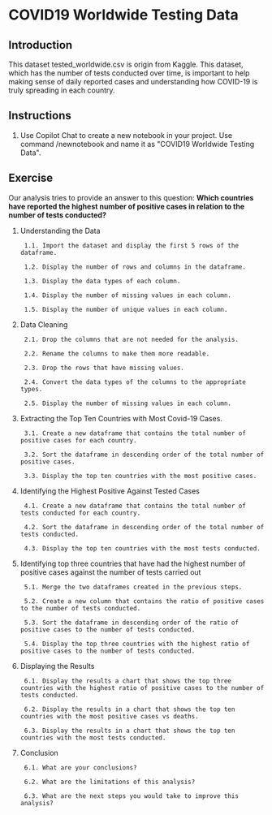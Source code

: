 # COVID19 Worldwide Testing Data

## Introduction
This dataset tested_worldwide.csv is origin from Kaggle. This dataset, which has the number of tests conducted over time, is important to help making sense of daily reported cases and understanding how COVID-19 is truly spreading in each country.

## Instructions

1. Use Copilot Chat to create a new notebook in your project. Use command /newnotebook and name it as "COVID19 Worldwide Testing Data".

## Exercise

Our analysis tries to provide an answer to this question: **Which countries have reported the highest number of positive cases in relation to the number of tests conducted?**

1. Understanding the Data 
    
        1.1. Import the dataset and display the first 5 rows of the dataframe. 
    
        1.2. Display the number of rows and columns in the dataframe. 
    
        1.3. Display the data types of each column. 
    
        1.4. Display the number of missing values in each column. 
    
        1.5. Display the number of unique values in each column.

2. Data Cleaning
        
        2.1. Drop the columns that are not needed for the analysis. 
    
        2.2. Rename the columns to make them more readable. 
    
        2.3. Drop the rows that have missing values. 
    
        2.4. Convert the data types of the columns to the appropriate types. 
    
        2.5. Display the number of missing values in each column.

3. Extracting the Top Ten Countries with Most Covid-19 Cases.

        3.1. Create a new dataframe that contains the total number of positive cases for each country. 
    
        3.2. Sort the dataframe in descending order of the total number of positive cases. 
    
        3.3. Display the top ten countries with the most positive cases.

4. Identifying the Highest Positive Against Tested Cases
            
        4.1. Create a new dataframe that contains the total number of tests conducted for each country. 
    
        4.2. Sort the dataframe in descending order of the total number of tests conducted. 
    
        4.3. Display the top ten countries with the most tests conducted.

5. Identifying top three countries that have had the highest number of positive cases against the number of tests carried out
            
        5.1. Merge the two dataframes created in the previous steps. 
    
        5.2. Create a new column that contains the ratio of positive cases to the number of tests conducted. 
    
        5.3. Sort the dataframe in descending order of the ratio of positive cases to the number of tests conducted. 
    
        5.4. Display the top three countries with the highest ratio of positive cases to the number of tests conducted.
6. Displaying the Results

        6.1. Display the results a chart that shows the top three countries with the highest ratio of positive cases to the number of tests conducted.

        6.2. Display the results in a chart that shows the top ten countries with the most positive cases vs deaths.
        
        6.3. Display the results in a chart that shows the top ten countries with the most tests conducted.

7. Conclusion

        6.1. What are your conclusions? 
    
        6.2. What are the limitations of this analysis? 
    
        6.3. What are the next steps you would take to improve this analysis?
